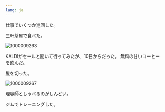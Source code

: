 ```yaml
---
lang: ja
---
```


仕事でいくつか巡回した。

三軒茶屋で食べた。

![1000009263](https://github.com/user-attachments/assets/9bf2601d-7655-49c4-80ef-e3f97b989d37)

KALDIがセールと聞いて行ってみたが、10日からだった。
無料の甘いコーヒーを飲んだ。

髪を切った。

![1000009267](https://github.com/user-attachments/assets/1d919fb8-5acb-402b-b881-ca583212ba9e)

理容師としゃべるのがしんどい。

ジムでトレーニングした。

